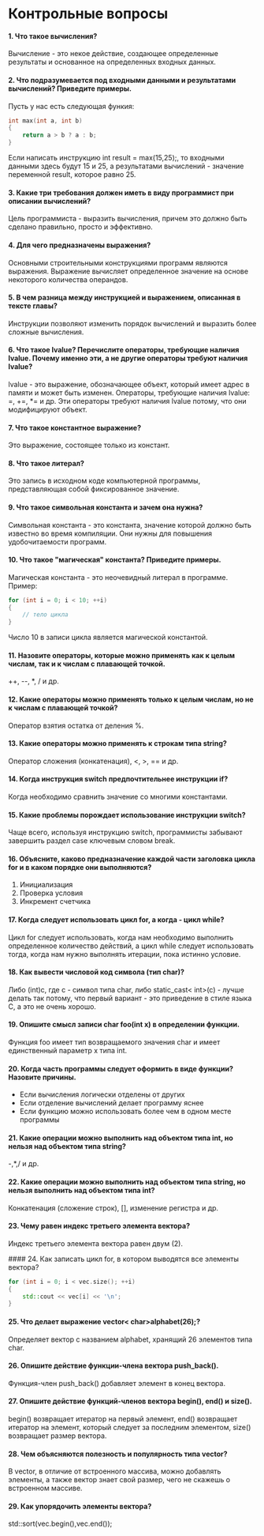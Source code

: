 # Контрольные вопросы

#### 1. Что такое вычисления? 
Вычисление - это некое действие, создающее определенные результаты и основанное на определенных входных данных.

#### 2. Что подразумевается под входными данными и результатами вычислений? Приведите примеры. 
Пусть у нас есть следующая функия:
```C++
int max(int a, int b) 
{ 
    return a > b ? a : b; 
}
```
Если написать инструкцию int result = max(15,25);, то входными данными здесь будут 15 и 25, а результатами вычислений - значение переменной result, которое равно 25.

#### 3. Какие три требования должен иметь в виду программист при описании вычислений?
Цель программиста - выразить вычисления, причем это должно быть сделано правильно, просто и эффективно.

#### 4. Для чего предназначены выражения? 
Основными строительными конструкциями программ являются выражения. Выражение вычисляет определенное значение на основе некоторого количества операндов.

#### 5. В чем разница между инструкцией и выражением, описанная в тексте главы? 
Инструкции позволяют изменить порядок вычислений и выразить более сложные вычисления.

#### 6. Что такое lvalue? Перечислите операторы, требующие наличия lvalue. Почему именно эти, а не другие операторы требуют наличия lvalue? 
lvalue - это выражение, обозначающее объект, который имеет адрес в памяти и может быть изменен. Операторы, требующие наличия lvalue: =, +=, *= и др. Эти операторы требуют наличия lvalue потому, что они модифицируют объект.

#### 7. Что такое константное выражение? 
Это выражение, состоящее только из констант.

#### 8. Что такое литерал? 
Это запись в исходном коде компьютерной программы, представляющая собой фиксированное значение.

#### 9. Что такое символьная константа и зачем она нужна? 
Символьная константа - это константа, значение которой должно быть известно во время компиляции. Они нужны для повышения удобочитаемости программ.

#### 10. Что такое "магическая" константа? Приведите примеры. 
Магическая константа - это неочевидный литерал в программе. Пример: 
```C++
for (int i = 0; i < 10; ++i) 
{ 
    // тело цикла 
}
```
Число 10 в записи цикла является магической константой.

#### 11. Назовите операторы, которые можно применять как к целым числам, так и к числам с плавающей точкой. 
++, --, *, / и др.

#### 12. Какие операторы можно применять только к целым числам, но не к числам с плавающей точкой? 
Оператор взятия остатка от деления %.

#### 13. Какие операторы можно применять к строкам типа string?
Оператор сложения (конкатенация), <, >, == и др.

#### 14. Когда инструкция switch предпочтительнее инструкции if? 
Когда необходимо сравнить значение со многими константами.

#### 15. Какие проблемы порождает использование инструкции switch? 
Чаще всего, используя инструкцию switch, программисты забывают завершить раздел case ключевым словом break.

#### 16. Объясните, каково предназначение каждой части заголовка цикла for и в каком порядке они выполняются? 
1. Инициализация
2. Проверка условия
3. Инкремент счетчика

#### 17. Когда следует использовать цикл for, а когда - цикл while? 
Цикл for следует использовать, когда нам необходимо выполнить определенное количество действий, а цикл while следует использовать тогда, когда нам нужно выполнять итерации, пока истинно условие.

#### 18. Как вывести числовой код символа (тип char)? 
Либо (int)c, где c - символ типа char, либо static_cast< int>(c) - лучше делать так потому, что первый вариант - это приведение в стиле языка C, а это не очень хорошо.

#### 19. Опишите смысл записи char foo(int x) в определении функции. 
Функция foo имеет тип возвращаемого значения char и имеет единственный параметр x типа int.

#### 20. Когда часть программы следует оформить в виде функции? Назовите причины. 
- Если вычисления логически отделены от других
- Если отделение вычислений делает программу яснее
- Если функцию можно использовать более чем в одном месте программы

#### 21. Какие операции можно выполнить над объектом типа int, но нельзя над объектом типа string?  
-,*,/ и др.

#### 22. Какие операции можно выполнить над объектом типа string, но нельзя выполнить над объектом типа int? 
Конкатенация (сложение строк), [], изменение регистра и др.

#### 23. Чему равен индекс третьего элемента вектора? 
Индекс третьего элемента вектора равен двум (2).

#### 24. Как записать цикл for, в котором выводятся все элементы вектора? 
```C++
for (int i = 0; i < vec.size(); ++i) 
{
    std::cout << vec[i] << '\n';
}
```

#### 25. Что делает выражение vector< char>alphabet(26);? 
Определяет вектор с названием alphabet, хранящий 26 элементов типа char.

#### 26. Опишите действие функции-члена вектора push_back(). 
Функция-член push_back() добавляет элемент в конец вектора.

#### 27. Опишите действие функций-членов вектора begin(), end() и size(). 
begin() возвращает итератор на первый элемент, end() возвращает итератор на элемент, который следует за последним элементом, size() возвращает размер вектора.

#### 28. Чем объясняются полезность и популярность типа vector? 
В vector, в отличие от встроенного массива, можно добавлять элементы, а также вектор знает свой размер, чего не скажешь о встроенном массиве.

#### 29. Как упорядочить элементы вектора? 
std::sort(vec.begin(),vec.end());